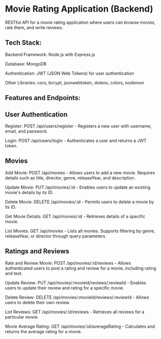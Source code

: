 # Movie Rating Application (Backend)

RESTful API for a movie rating application where users can browse movies, rate them, and write reviews.

## Tech Stack:

Backend Framework: Node.js with Express.js

Database: MongoDB

Authentication: JWT (JSON Web Tokens) for user authentication

Other Libraries: cors, bcrypt, jsonwebtoken, dotenv, colors, nodemon

## Features and Endpoints:

## User Authentication

Register:
POST /api/users/register - Registers a new user with username, email, and password.

Login:
POST /api/users/login - Authenticates a user and returns a JWT token.

## Movies

Add Movie:
POST /api/movies - Allows users to add a new movie. Requires details such as title, director, genre, releaseYear, and description.

Update Movie:
PUT /api/movies/:id - Enables users to update an existing movie's details by its ID.

Delete Movie:
DELETE /api/movies/:id - Permits users to delete a movie by its ID.

Get Movie Details:
GET /api/movies/:id - Retrieves details of a specific movie.

List Movies:
GET /api/movies - Lists all movies. Supports filtering by genre, releaseYear, or director through query parameters.

## Ratings and Reviews

Rate and Review Movie:
POST /api/movies/:id/reviews - Allows authenticated users to post a rating and review for a movie, including rating and text.

Update Review:
PUT /api/movies/:movieId/reviews/:reviewId - Enables users to update their review and rating for a specific movie.

Delete Review:
DELETE /api/movies/:movieId/reviews/:reviewId - Allows users to delete their own review.

List Reviews:
GET /api/movies/:id/reviews - Retrieves all reviews for a particular movie.

Movie Average Rating:
GET /api/movies/:id/averageRating - Calculates and returns the average rating for a movie.




